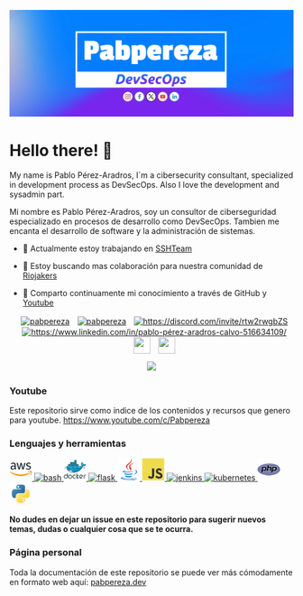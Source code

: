 

![](banner_github.jpg)


# Hello there! 👋

My name is Pablo Pérez-Aradros, I´m a cibersecurity consultant, specialized in development process as DevSecOps. Also I love the development and sysadmin part. 

Mi nombre es Pablo Pérez-Aradros, soy un consultor de ciberseguridad especializado en procesos de desarrollo como DevSecOps. Tambien me encanta el desarrollo de software y la administración de sistemas.

- 🔭 Actualmente estoy trabajando en [SSHTeam](https://sshteam.com)

- 👯 Estoy buscando mas colaboración para nuestra comunidad de [Riojakers](https://riojakers.com)

- 🤝 Comparto continuamente mi conocimiento a través de GitHub y [Youtube](https://www.youtube.com/channel/UCGfKISiN7usAdxvcGivm_OA)



<p align="center">
<a href="https://twitter.com/pabpereza" target="blank"><img align="center" src="https://raw.githubusercontent.com/rahuldkjain/github-profile-readme-generator/master/src/images/icons/Social/twitter.svg" alt="pabpereza" height="30" width="40" style="margin-left:10px" /></a>    
<a href="https://www.youtube.com/c/pabpereza" target="blank"><img align="center" src="https://raw.githubusercontent.com/rahuldkjain/github-profile-readme-generator/master/src/images/icons/Social/youtube.svg" alt="pabpereza" height="30" width="40" style="margin-left:10px" /></a>    
<a href="https://discord.gg/https://discord.com/invite/rtw2rwgbZS" target="blank"><img align="center" src="https://raw.githubusercontent.com/rahuldkjain/github-profile-readme-generator/master/src/images/icons/Social/discord.svg" alt="https://discord.com/invite/rtw2rwgbZS" height="30" width="40" style="margin-left:10px" /></a>    
<a href="https://www.linkedin.com/in/pablo-pérez-aradros-calvo-516634109/" target="blank"><img align="center" src="https://raw.githubusercontent.com/rahuldkjain/github-profile-readme-generator/master/src/images/icons/Social/linked-in-alt.svg" alt="https://www.linkedin.com/in/pablo-pérez-aradros-calvo-516634109/" height="30" width="40" style="margin-left:10px"/></a>   
<a href="https://www.tiktok.com/@pabpereza" target="blank"><img align="center" src="https://www.edigitalagency.com.au/wp-content/uploads/TikTok-icon-glyph.png"  height="30" width="30" style="margin-left:10px"/></a>   
<a href="https://www.instagram.com/pabpereza/" target="blank"><img align="center" src="https://upload.wikimedia.org/wikipedia/commons/thumb/e/e7/Instagram_logo_2016.svg/2048px-Instagram_logo_2016.svg.png"  height="30" width="30" style="margin-left:10px" /></a>
</p>

<p align="center">
<img src="https://github-readme-stats.vercel.app/api?username=pabpereza&show_icons=true&theme=dracula">
</p>

### Youtube
Este repositorio sirve como índice de los contenidos y recursos que genero para youtube.
https://www.youtube.com/c/Pabpereza

### Lenguajes y herramientas
<p align="left"> <a href="https://aws.amazon.com" target="_blank"> <img src="https://raw.githubusercontent.com/devicons/devicon/master/icons/amazonwebservices/amazonwebservices-original-wordmark.svg" alt="aws" width="40" height="40"/> </a> <a href="https://www.gnu.org/software/bash/" target="_blank"> <img src="https://www.vectorlogo.zone/logos/gnu_bash/gnu_bash-icon.svg" alt="bash" width="40" height="40"/> </a> <a href="https://www.docker.com/" target="_blank"> <img src="https://raw.githubusercontent.com/devicons/devicon/master/icons/docker/docker-original-wordmark.svg" alt="docker" width="40" height="40"/> </a> <a href="https://flask.palletsprojects.com/" target="_blank"> <img src="https://www.vectorlogo.zone/logos/pocoo_flask/pocoo_flask-icon.svg" alt="flask" width="40" height="40"/> </a> <a href="https://www.java.com" target="_blank"> <img src="https://raw.githubusercontent.com/devicons/devicon/master/icons/java/java-original.svg" alt="java" width="40" height="40"/> </a> <a href="https://developer.mozilla.org/en-US/docs/Web/JavaScript" target="_blank"> <img src="https://raw.githubusercontent.com/devicons/devicon/master/icons/javascript/javascript-original.svg" alt="javascript" width="40" height="40"/> </a> <a href="https://www.jenkins.io" target="_blank"> <img src="https://www.vectorlogo.zone/logos/jenkins/jenkins-icon.svg" alt="jenkins" width="40" height="40"/> </a> <a href="https://kubernetes.io" target="_blank"> <img src="https://www.vectorlogo.zone/logos/kubernetes/kubernetes-icon.svg" alt="kubernetes" width="40" height="40"/> </a> <a href="https://www.php.net" target="_blank"> <img src="https://raw.githubusercontent.com/devicons/devicon/master/icons/php/php-original.svg" alt="php" width="40" height="40"/> </a> <a href="https://www.python.org" target="_blank"> <img src="https://raw.githubusercontent.com/devicons/devicon/master/icons/python/python-original.svg" alt="python" width="40" height="40"/> </a> </p>

**No dudes en dejar un issue en este repositorio para sugerir nuevos temas, dudas o cualquier cosa que se te ocurra.**

### Página personal 
 Toda la documentación de este repositorio se puede ver más cómodamente en formato web aquí: [pabpereza.dev](https://pabpereza.dev)


